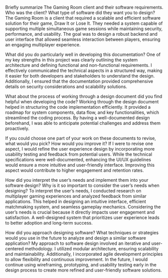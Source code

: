 Briefly summarize The Gaming Room client and their software requirements. Who was the client? What type of software did they want you to design?
The Gaming Room is a client that required a scalable and efficient software solution for their game, Draw It or Lose It. They needed a system capable of supporting multiple simultaneous game sessions while maintaining security, performance, and usability. The goal was to design a robust backend and user interface that allowed seamless interaction between players, ensuring an engaging multiplayer experience.

What did you do particularly well in developing this documentation?
One of my key strengths in this project was clearly outlining the system architecture and defining functional and non-functional requirements. I effectively communicated the technical aspects in a structured way, making it easier for both developers and stakeholders to understand the design. Additionally, I ensured that the documentation provided comprehensive details on security considerations and scalability solutions.

What about the process of working through a design document did you find helpful when developing the code?
Working through the design document helped in structuring the code implementation efficiently. It provided a roadmap for system components, data flow, and key functionalities, which streamlined the coding process. By having a well-documented design beforehand, I was able to anticipate potential challenges and address them proactively.

If you could choose one part of your work on these documents to revise, what would you pick? How would you improve it?
If I were to revise one aspect, I would refine the user experience design by incorporating more usability testing and feedback from potential users. While the technical specifications were well-documented, enhancing the UI/UX guidelines would ensure a more intuitive and user-friendly interface. Improving this aspect would contribute to higher engagement and retention rates.

How did you interpret the user’s needs and implement them into your software design? Why is it so important to consider the user’s needs when designing?
To interpret the user’s needs, I conducted research on multiplayer gaming experiences and analyzed feedback from similar applications. This helped in designing an intuitive interface, efficient matchmaking system, and seamless gameplay mechanics. Considering the user’s needs is crucial because it directly impacts user engagement and satisfaction. A well-designed system that prioritizes user experience leads to better adoption and long-term success.

How did you approach designing software? What techniques or strategies would you use in the future to analyze and design a similar software application?
My approach to software design involved an iterative and user-centered methodology. I utilized modular architecture, ensuring scalability and maintainability. Additionally, I incorporated agile development principles to allow flexibility and continuous improvement. In the future, I would continue using wireframing, prototyping, and usability testing early in the design process to create more refined and user-friendly software solutions.
